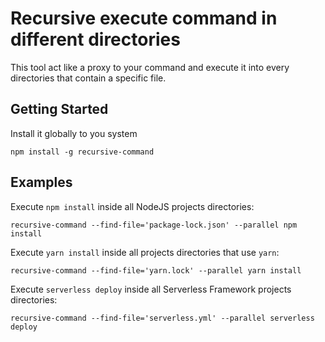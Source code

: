 # Recursive execute command in different directories

This tool act like a proxy to your command and execute it into every directories that contain a specific file.

## Getting Started

Install it globally to you system
```
npm install -g recursive-command
```

## Examples

Execute `npm install` inside all NodeJS projects directories:
```
recursive-command --find-file='package-lock.json' --parallel npm install
```

Execute `yarn install` inside all projects directories that use `yarn`:
```
recursive-command --find-file='yarn.lock' --parallel yarn install
```

Execute `serverless deploy` inside all Serverless Framework projects directories:
```
recursive-command --find-file='serverless.yml' --parallel serverless deploy
```
